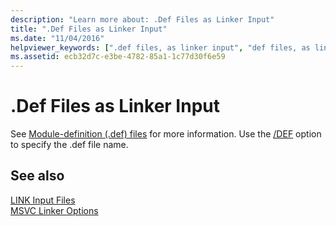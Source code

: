 ```yaml
---
description: "Learn more about: .Def Files as Linker Input"
title: ".Def Files as Linker Input"
ms.date: "11/04/2016"
helpviewer_keywords: [".def files, as linker input", "def files, as linker input"]
ms.assetid: ecb32d7c-e3be-4782-85a1-1c77d30f6e59
---
```

# .Def Files as Linker Input

See [Module-definition (.def) files](module-definition-dot-def-files.md) for more information. Use the [/DEF](def-specify-module-definition-file.md) option to specify the .def file name.

## See also

[LINK Input Files](link-input-files.md)<br/>
[MSVC Linker Options](linker-options.md)
